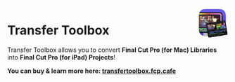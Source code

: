 <img src="https://github.com/latenitefilms/TransferToolbox/raw/main/docs/static/logo.png" align="right" width="15%" height="15%" />

# Transfer Toolbox

Transfer Toolbox allows you to convert **Final Cut Pro (for Mac) Libraries** into **Final Cut Pro (for iPad) Projects**!

**You can buy & learn more here: [transfertoolbox.fcp.cafe](https://transfertoolbox.fcp.cafe)**